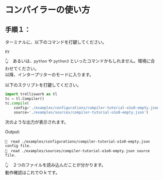 # コンパイラーの使い方


## 手順１：

ターミナルに、以下のコマンドを打鍵してください。

```shell
py
```

👆　あるいは、`python` や `python3` といったコマンドかもしれません。環境に合わせてください。  
以降、インタープリターのモードに入ります。  

以下のスクリプトを打鍵してください。  

```py
import trelliswork as tl
tc = tl.Compiler()
tc.compile(
    config='./examples/configurations/compiler-tutorial-o1o0-empty.json',
    source='./examples/sources/compiler-tutorial-o1o0-empty.json')
```

次のような出力が表示されます。  

Output:  

```plaintext
🔧　read ./examples/configurations/compiler-tutorial-o1o0-empty.json config file.
🔧　read ./examples/sources/compiler-tutorial-o1o0-empty.json source file.
```

👆　２つのファイルを読み込んだことが分かります。  
動作確認はこれでＯｋです。  
